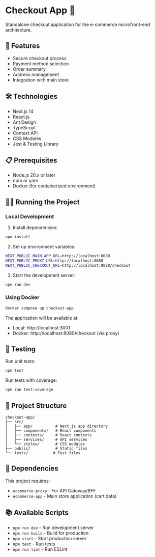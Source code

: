 # Checkout App 🛒

Standalone checkout application for the e-commerce microfront-end architecture.

## 🚀 Features

- Secure checkout process
- Payment method selection
- Order summary
- Address management
- Integration with main store

## 🛠️ Technologies

- Next.js 14
- React.js
- Ant Design
- TypeScript
- Context API
- CSS Modules
- Jest & Testing Library

## 📋 Prerequisites

- Node.js 20.x or later
- npm or yarn
- Docker (for containerized environment)

## 🏃‍♂️ Running the Project

### Local Development

1. Install dependencies:
```bash
npm install
```

2. Set up environment variables:
```bash
NEXT_PUBLIC_MAIN_APP_URL=http://localhost:8080
NEXT_PUBLIC_PROXY_URL=http://localhost:8080
NEXT_PUBLIC_CHECKOUT_URL=http://localhost:8080/checkout
```

3. Start the development server:
```bash
npm run dev
```

### Using Docker

```bash
docker compose up checkout-app
```

The application will be available at:
- Local: http://localhost:3001
- Docker: http://localhost:8080/checkout (via proxy)

## 🧪 Testing

Run unit tests:
```bash
npm test
```

Run tests with coverage:
```bash
npm run test:coverage
```

## 📁 Project Structure

```
checkout-app/
├── src/
│   ├── app/          # Next.js app directory
│   ├── components/   # React components
│   ├── contexts/     # React contexts
│   ├── services/     # API services
│   └── styles/       # CSS modules
├── public/           # Static files
└── tests/           # Test files
```

## 🔄 Dependencies

This project requires:
- `ecommerce-proxy` - For API Gateway/BFF
- `ecommerce-app` - Main store application (cart data)

## 📚 Available Scripts

- `npm run dev` - Run development server
- `npm run build` - Build for production
- `npm start` - Start production server
- `npm test` - Run tests
- `npm run lint` - Run ESLint